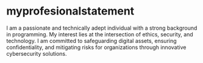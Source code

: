 # myprofesionalstatement

I am a passionate and technically adept individual with a strong background in programming. My interest lies at the intersection of ethics, security, and technology. I am committed to safeguarding digital assets, ensuring confidentiality, and mitigating risks for organizations through innovative cybersecurity solutions.
